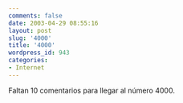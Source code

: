 ```yaml
---
comments: false
date: 2003-04-29 08:55:16
layout: post
slug: '4000'
title: '4000'
wordpress_id: 943
categories:
- Internet
---
```


Faltan 10 comentarios para llegar al número 4000.




 
